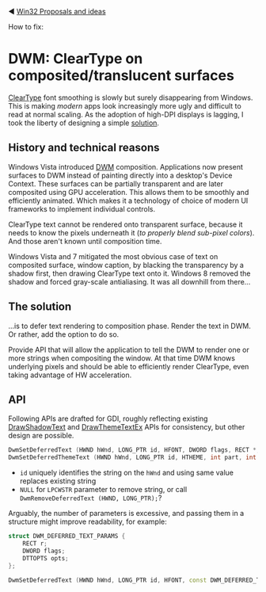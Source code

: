 :arrow_backward: [Win32 Proposals and ideas](README.md)

How to fix:
# DWM: ClearType on composited/translucent surfaces

[ClearType](https://en.wikipedia.org/wiki/ClearType) font smoothing is slowly but surely disappearing from Windows.
This is making *modern* apps look increasingly more ugly and difficult to read at normal scaling.
As the adoption of high-DPI displays is lagging, I took the liberty of designing a simple [solution](#the-solution).

## History and technical reasons

Windows Vista introduced [DWM](https://learn.microsoft.com/en-us/windows/win32/dwm/dwm-overview) composition.
Applications now present surfaces to DWM instead of painting directly into a desktop's Device Context.
These surfaces can be partially transparent and are later composited using GPU acceleration.
This allows them to be smoothly and efficiently animated.
Which makes it a technology of choice of modern UI frameworks to implement individual controls.

ClearType text cannot be rendered onto transparent surface,
because it needs to know the pixels underneath it (*to properly blend sub-pixel colors*).
And those aren't known until composition time.

Windows Vista and 7 mitigated the most obvious case of text on composited surface, window caption, 
by blacking the transparency by a shadow first, then drawing ClearType text onto it. Windows 8 removed
the shadow and forced gray-scale antialiasing. It was all downhill from there...

## The solution

...is to defer text rendering to composition phase. Render the text in DWM. Or rather, add the option to do so.

Provide API that will allow the application to tell the DWM to render one or more strings when compositing the window.
At that time DWM knows underlying pixels and should be able to efficiently render ClearType, even taking advantage of HW acceleration.

## API

Following APIs are drafted for GDI, roughly reflecting existing
[DrawShadowText](https://learn.microsoft.com/en-us/windows/win32/api/commctrl/nf-commctrl-drawshadowtext) and
[DrawThemeTextEx](https://learn.microsoft.com/en-us/windows/win32/api/uxtheme/nf-uxtheme-drawthemetextex) APIs
for consistency, but other design are possible.

```cpp
DwmSetDeferredText (HWND hWnd, LONG_PTR id, HFONT, DWORD flags, RECT *, DTTOPTS *, LPCWSTR, int);
DwmSetDeferredThemeText (HWND hWnd, LONG_PTR id, HTHEME, int part, int state, DWORD flags, RECT *, DTTOPTS *, LPCWSTR, int);
```

* `id` uniquely identifies the string on the `hWnd` and using same value replaces existing string
* `NULL` for `LPCWSTR` parameter to remove string, or call `DwmRemoveDeferredText (HWND, LONG_PTR);`?

Arguably, the number of parameters is excessive, and passing them in a structure might improve readability, for example:

```cpp
struct DWM_DEFERRED_TEXT_PARAMS {
    RECT r;
    DWORD flags;
    DTTOPTS opts;
};

DwmSetDeferredText (HWND hWnd, LONG_PTR id, HFONT, const DWM_DEFERRED_TEXT_PARAMS *, LPCWSTR, int);
```





